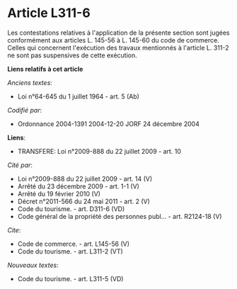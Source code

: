 # Article L311-6

Les contestations relatives à l'application de la présente section sont jugées conformément aux articles L. 145-56 à L.
145-60 du code de commerce. Celles qui concernent l'exécution des travaux mentionnés à l'article L. 311-2 ne sont pas
suspensives de cette exécution.

**Liens relatifs à cet article**

_Anciens textes_:

  - Loi n°64-645 du 1 juillet 1964 - art. 5 (Ab)

_Codifié par_:

  - Ordonnance 2004-1391 2004-12-20 JORF 24 décembre 2004

**Liens**:

  - TRANSFERE: Loi n°2009-888 du 22 juillet 2009 - art. 10

_Cité par_:

  - Loi n°2009-888 du 22 juillet 2009 - art. 14 (V)
  - Arrêté du 23 décembre 2009 - art. 1-1 (V)
  - Arrêté du 19 février 2010 (V)
  - Décret n°2011-566         du 24 mai 2011 - art. 2 (V)
  - Code du tourisme. - art. D311-6 (VD)
  - Code général de la propriété des personnes publ... - art. R2124-18 (V)

_Cite_:

  - Code de commerce. - art. L145-56 (V)
  - Code du tourisme. - art. L311-2 (VT)

_Nouveaux textes_:

  - Code du tourisme. - art. L311-5 (VD)
